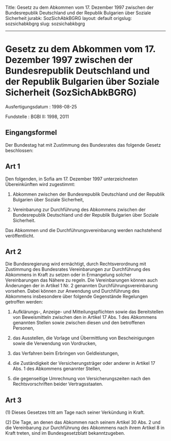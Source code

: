 Title: Gesetz zu dem Abkommen vom 17. Dezember 1997 zwischen der Bundesrepublik Deutschland
  und der Republik Bulgarien über Soziale Sicherheit
jurabk: SozSichAbkBGRG
layout: default
origslug: sozsichabkbgrg
slug: sozsichabkbgrg

---

# Gesetz zu dem Abkommen vom 17. Dezember 1997 zwischen der Bundesrepublik Deutschland und der Republik Bulgarien über Soziale Sicherheit (SozSichAbkBGRG)

Ausfertigungsdatum
:   1998-08-25

Fundstelle
:   BGBl II: 1998, 2011



## Eingangsformel

Der Bundestag hat mit Zustimmung des Bundesrates das folgende Gesetz
beschlossen:


## Art 1

Den folgenden, in Sofia am 17. Dezember 1997 unterzeichneten
Übereinkünften wird zugestimmt:

1.  Abkommen zwischen der Bundesrepublik Deutschland und der Republik
    Bulgarien über Soziale Sicherheit,


2.  Vereinbarung zur Durchführung des Abkommens zwischen der
    Bundesrepublik Deutschland und der Republik Bulgarien über Soziale
    Sicherheit.



Das Abkommen und die Durchführungsvereinbarung werden nachstehend
veröffentlicht.


## Art 2

Die Bundesregierung wird ermächtigt, durch Rechtsverordnung mit
Zustimmung des Bundesrates Vereinbarungen zur Durchführung des
Abkommens in Kraft zu setzen oder in Ermangelung solcher
Vereinbarungen das Nähere zu regeln. Die Vereinbarungen können auch
Änderungen der in Artikel 1 Nr. 2 genannten Durchführungsvereinbarung
vorsehen. Dabei können zur Anwendung und Durchführung des Abkommens
insbesondere über folgende Gegenstände Regelungen getroffen werden:

1.  Aufklärungs-, Anzeige- und Mitteilungspflichten sowie das
    Bereitstellen von Beweismitteln zwischen den in Artikel 17 Abs. 1 des
    Abkommens genannten Stellen sowie zwischen diesen und den betroffenen
    Personen,


2.  das Ausstellen, die Vorlage und Übermittlung von Bescheinigungen sowie
    die Verwendung von Vordrucken,


3.  das Verfahren beim Erbringen von Geldleistungen,


4.  die Zuständigkeit der Versicherungsträger oder anderer in Artikel 17
    Abs. 1 des Abkommens genannter Stellen,


5.  die gegenseitige Umrechnung von Versicherungszeiten nach den
    Rechtsvorschriften beider Vertragsstaaten.





## Art 3

(1) Dieses Gesetzes tritt am Tage nach seiner Verkündung in Kraft.

(2) Die Tage, an denen das Abkommen nach seinem Artikel 30 Abs. 2 und
die Vereinbarung zur Durchführung des Abkommens nach ihrem Artikel 8
in Kraft treten, sind im Bundesgesetzblatt bekanntzugeben.

